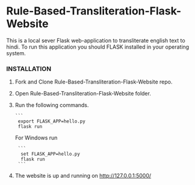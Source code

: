 # **Rule-Based-Transliteration-Flask-Website**

This is a local sever Flask web-application to transliterate english text to hindi. To run this application you should FLASK installed in your operating system.

### **INSTALLATION**
1. Fork and Clone Rule-Based-Transliteration-Flask-Website repo.

2. Open Rule-Based-Transliteration-Flask-Website folder.

3. Run the following commands.

       ```
        export FLASK_APP=hello.py
        flask run 
   For Windows run
  
        ```
         set FLASK_APP=hello.py
         flask run
        ```
 4. The website is up and running on  http://127.0.0.1:5000/ 
